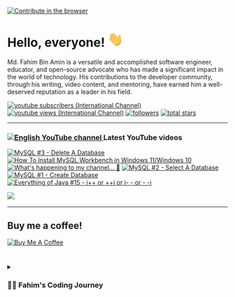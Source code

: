 [![Contribute in the browser](https://gitpod.io/button/open-in-gitpod.svg)](https://gitpod.io/#https://github.com/FahimFBA/FahimFBA)

# Hello, everyone! <img src="./img/wave.gif" width="35px" height= "35px">

Md. Fahim Bin Amin is a versatile and accomplished software engineer, educator, and open-source advocate who has made a significant impact in the world of technology. His contributions to the developer community, through his writing, video content, and mentoring, have earned him a well-deserved reputation as a leader in his field.


   <p align="left">
      <a href="https://www.youtube.com/@FahimAmin?sub_confirmation=1">
         <img alt="youtube subscribers (International Channel)" title="Subscribe to my YouTube channel" src="https://custom-icon-badges.demolab.com/youtube/channel/subscribers/UCG97GCUifMS2Vm28tgXQi0Q?color=%23E05D44&label=SUBSCRIBE&logo=video&logoColor=white&style=for-the-badge&labelColor=CE4630"/></a> 
      <a href="https://www.youtube.com/@FahimAmin">
         <img alt="youtube views (International Channel)" title="YouTube views" src="https://custom-icon-badges.demolab.com/youtube/channel/views/UCG97GCUifMS2Vm28tgXQi0Q?color=%23E1AD0E&logo=eye&logoColor=white&style=for-the-badge&labelColor=C79600"/></a> 
      <a href="https://github.com/FahimFBA?tab=followers">
         <img alt="followers" title="Follow me on Github" src="https://custom-icon-badges.demolab.com/github/followers/FahimFBA?color=236ad3&labelColor=1155ba&style=for-the-badge&logo=person-add&label=Follow&logoColor=white"/></a>
      <a href="https://github.com/FahimFBA?tab=repositories&sort=stargazers">
         <img alt="total stars" title="Total stars on GitHub" src="https://custom-icon-badges.demolab.com/github/stars/FahimFBA?color=55960c&style=for-the-badge&labelColor=488207&logo=star"/></a>
   </p>

---

### <a href="https://www.youtube.com/@FahimAmin?sub_confirmation=1"><img src="https://cdn.worldvectorlogo.com/logos/youtube-icon.svg" title="English YouTube channel" alt="English YouTube channel" width="30"/> </a>Latest YouTube videos

<!-- BEGIN YOUTUBE-CARDS -->
[![MySQL #3 -  Delete A Database](https://ytcards.demolab.com/?id=Wl8D6yVjsT0&title=MySQL+%233+-++Delete+A+Database&lang=en&timestamp=1687363744&background_color=%230d1117&title_color=%23ffffff&stats_color=%23dedede&width=250&duration=208 "MySQL #3 -  Delete A Database")](https://www.youtube.com/watch?v=Wl8D6yVjsT0)
[![How To Install MySQL Workbench in Windows 11/Windows 10](https://ytcards.demolab.com/?id=kZf_h-Phfds&title=How+To+Install+MySQL+Workbench+in+Windows+11%2FWindows+10&lang=en&timestamp=1686846609&background_color=%230d1117&title_color=%23ffffff&stats_color=%23dedede&width=250&duration=426 "How To Install MySQL Workbench in Windows 11/Windows 10")](https://www.youtube.com/watch?v=kZf_h-Phfds)
[![What's happening to my channel... 🥺](https://ytcards.demolab.com/?id=vM9FukMSm_4&title=What%27s+happening+to+my+channel...+%F0%9F%A5%BA&lang=en&timestamp=1686238595&background_color=%230d1117&title_color=%23ffffff&stats_color=%23dedede&width=250&duration=1096 "What's happening to my channel... 🥺")](https://www.youtube.com/watch?v=vM9FukMSm_4)
[![MySQL #2 - Select A Database](https://ytcards.demolab.com/?id=7O76VPsyTyo&title=MySQL+%232+-+Select+A+Database&lang=en&timestamp=1686067203&background_color=%230d1117&title_color=%23ffffff&stats_color=%23dedede&width=250&duration=134 "MySQL #2 - Select A Database")](https://www.youtube.com/watch?v=7O76VPsyTyo)
[![MySQL #1 - Create Database](https://ytcards.demolab.com/?id=wzeuv7CvJVg&title=MySQL+%231+-+Create+Database&lang=en&timestamp=1685898684&background_color=%230d1117&title_color=%23ffffff&stats_color=%23dedede&width=250&duration=432 "MySQL #1 - Create Database")](https://www.youtube.com/watch?v=wzeuv7CvJVg)
[![Everything of Java #15 - i++ or ++i or i- - or - -i](https://ytcards.demolab.com/?id=7d2pw0zEOxk&title=Everything+of+Java+%2315+-+i%2B%2B+or+%2B%2Bi+or+i-+-+or+-+-i&lang=en&timestamp=1685019606&background_color=%230d1117&title_color=%23ffffff&stats_color=%23dedede&width=250&duration=516 "Everything of Java #15 - i++ or ++i or i- - or - -i")](https://www.youtube.com/watch?v=7d2pw0zEOxk)
<!-- END YOUTUBE-CARDS -->

[<img src="https://custom-icon-badges.demolab.com/badge/-Subscribe%20For%20More-red?style=for-the-badge&logo=video&logoColor=white"/>](https://www.youtube.com/@FahimAmin?sub_confirmation=1)

<hr>

## Buy me a coffee!

<a href="https://www.buymeacoffee.com/fahimbinamin" target="_blank"><img src="https://cdn.buymeacoffee.com/buttons/v2/default-green.png" alt="Buy Me A Coffee" style="height: 60px !important;width: 217px !important;" ></a>

#

<details>
 <summary><h3>👨‍💻 Fahim's Coding Journey</h3></summary>

It's **Md. Fahim Bin Amin**, author [@freeCodeCamp](https://www.freecodecamp.org/news/author/fahimbinamin/), open-source contributor. I am also a contributor to [Microsoft](https://www.microsoft.com/en-us/) Research Investigation to OSS. Currently I am working actively on the official [freeCodeCamp](https://www.freecodecamp.org/) Bengali team as a volunteer {🎉 I am the 3rd Bangladeshi and the first and the only student from my university, [United International University](https://www.uiu.ac.bd/), who got this opportunity to work with the official team of freeCodeCamp 😋}.

Basically I like to work with Python, Java, C, C++, Markdown and so on. You can check my **blog site** [here](https://blog.fahimbinamin.com/).

I like to teach others about programming and technical stuff. I have [a Brand YouTube channel](https://www.youtube.com/@FahimAmin) where I teach programming and technical stuff regularly.

I also write articles frequently in various well-known platforms. Among those, [freeCodeCamp English](https://www.freecodecamp.org/news/author/fahimbinamin/), [freeCodeCamp Bengali](https://www.freecodecamp.org/bengali/news/author/fahimbinamin/), [Dev.to](https://dev.to/fahimfba) and [Hashnode](https://hashnode.com/@FahimFBA) are my most favourite platforms. 😊

[website]: https://fahimbinamin.com/
[youtube]: https://www.youtube.com/@FahimAmin

</summary>
</details>

